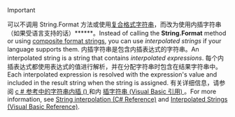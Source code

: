 
> [!IMPORTANT] 
> <span data-ttu-id="735c3-101">可以不调用 String.Format 方法或使用[复合格式字符串](/dotnet/standard/base-types/composite-formatting)，而改为使用内插字符串（如果受语言支持的话）\*\*\*\*\*\*。</span><span class="sxs-lookup"><span data-stu-id="735c3-101">Instead of calling the **String.Format** method or using [composite format strings](/dotnet/standard/base-types/composite-formatting), you can use *interpolated strings* if your language supports them.</span></span> <span data-ttu-id="735c3-102">内插字符串是包含内插表达式的字符串。</span><span class="sxs-lookup"><span data-stu-id="735c3-102">An interpolated string is a string that contains *interpolated expressions*.</span></span> <span data-ttu-id="735c3-103">每个内插表达式都使用表达式的值进行解析，并在分配字符串时包含在结果字符串中。</span><span class="sxs-lookup"><span data-stu-id="735c3-103">Each interpolated expression is resolved with the expression's value and included in the result string when the string is assigned.</span></span> <span data-ttu-id="735c3-104">有关详细信息，请参阅 [c # 参考中的字符串内插 () ](/dotnet/csharp/language-reference/tokens/interpolated) 和内 [插字符串 (Visual Basic 引用) ](/dotnet/visual-basic/programming-guide/language-features/strings/interpolated-strings)。</span><span class="sxs-lookup"><span data-stu-id="735c3-104">For more information, see [String interpolation (C# Reference)](/dotnet/csharp/language-reference/tokens/interpolated) and [Interpolated Strings (Visual Basic Reference)](/dotnet/visual-basic/programming-guide/language-features/strings/interpolated-strings).</span></span> 

